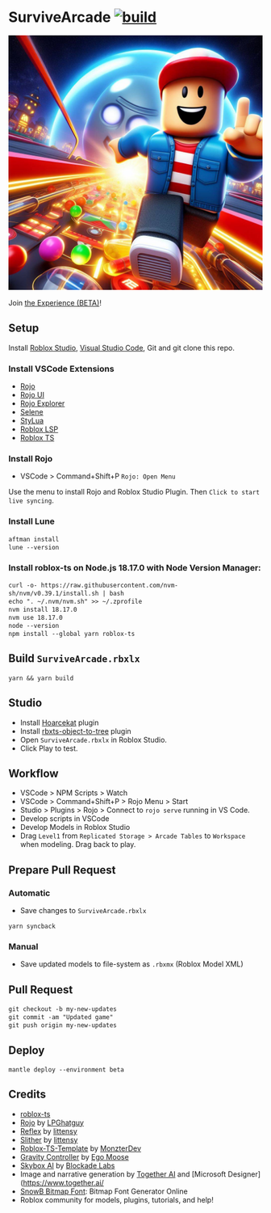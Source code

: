 # SurviveArcade [![build](https://github.com/GreenAppers/SurviveArcade/actions/workflows/build.yml/badge.svg)](https://github.com/GreenAppers/SurviveArcade/actions/workflows/build.yml)

![thumbnail](./assets/marketing/github_logo.jpg)

Join [the Experience (BETA)](https://www.roblox.com/games/15699266223)!

## Setup

Install [Roblox Studio](https://www.roblox.com/create), [Visual Studio Code](https://code.visualstudio.com/download), Git and git clone this repo.

### Install VSCode Extensions

- [Rojo](https://marketplace.visualstudio.com/items?itemName=evaera.vscode-rojo)
- [Rojo UI](https://marketplace.visualstudio.com/items?itemName=muoshuu.rojo-ui)
- [Rojo Explorer](https://marketplace.visualstudio.com/items?itemName=Meqolo.rojo-explorer)
- [Selene](https://marketplace.visualstudio.com/items?itemName=Kampfkarren.selene-vscode)
- [StyLua](https://marketplace.visualstudio.com/items?itemName=JohnnyMorganz.stylua)
- [Roblox LSP](https://marketplace.visualstudio.com/items?itemName=Nightrains.robloxlsp)
- [Roblox TS](https://marketplace.visualstudio.com/items?itemName=Roblox-TS.vscode-roblox-ts)

### Install Rojo

- VSCode > Command+Shift+P `Rojo: Open Menu`

Use the menu to install Rojo and Roblox Studio Plugin. Then `Click to start live syncing`.

### Install Lune
 
```console
aftman install
lune --version
```

### Install roblox-ts on Node.js 18.17.0 with Node Version Manager:

```console
curl -o- https://raw.githubusercontent.com/nvm-sh/nvm/v0.39.1/install.sh | bash
echo ". ~/.nvm/nvm.sh" >> ~/.zprofile
nvm install 18.17.0
nvm use 18.17.0
node --version
npm install --global yarn roblox-ts
```

## Build `SurviveArcade.rbxlx`

```console
yarn && yarn build
```

## Studio

- Install [Hoarcekat](https://create.roblox.com/marketplace/asset/4621580428/Hoarcekat) plugin
- Install [rbxts-object-to-tree](https://www.roblox.com/library/3379119778/rbxts-object-to-tree) plugin
- Open `SurviveArcade.rbxlx` in Roblox Studio.
- Click Play to test.

## Workflow

- VSCode > NPM Scripts > Watch
- VSCode > Command+Shift+P > Rojo Menu > Start
- Studio > Plugins > Rojo > Connect to `rojo serve` running in VS Code.
- Develop scripts in VSCode
- Develop Models in Roblox Studio
- Drag `Level1` from `Replicated Storage > Arcade Tables` to `Workspace` when modeling. Drag back to play.

## Prepare Pull Request

### Automatic

- Save changes to `SurviveArcade.rbxlx`

```console
yarn syncback
```

### Manual

- Save updated models to file-system as `.rbxmx` (Roblox Model XML)

## Pull Request

```console
git checkout -b my-new-updates
git commit -am "Updated game"
git push origin my-new-updates
```

## Deploy

```console
mantle deploy --environment beta
```

## Credits

- [roblox-ts](https://github.com/roblox-ts/roblox-ts)
- [Rojo](https://github.com/rojo-rbx/rojo) by [LPGhatguy](https://github.com/LPGhatguy)
- [Reflex](https://github.com/littensy/reflex) by [littensy](https://github.com/littensy)
- [Slither](https://github.com/littensy/slither) by [littensy](https://github.com/)
- [Roblox-TS-Template](https://github.com/MonzterDev/Roblox-TS-Template) by [MonzterDev](https://github.com/MonzterDev)
- [Gravity Controller](https://devforum.roblox.com/t/wall-stickgravity-controller/432598/404) by [Ego Moose](https://github.com/EgoMoose)
- [Skybox AI](https://skybox.blockadelabs.com/) by [Blockade Labs](https://www.blockadelabs.com/)
- Image and narrative generation by [Together AI](https://www.together.ai/) and [Microsoft Designer](https://www.together.ai/
- [SnowB Bitmap Font](https://snowb.org/): Bitmap Font Generator Online
- Roblox community for models, plugins, tutorials, and help!
